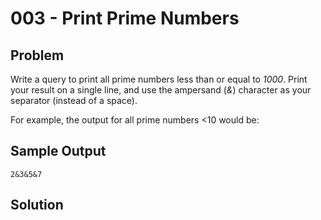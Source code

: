 # 003 - Print Prime Numbers
## Problem

Write a query to print all prime numbers less than or equal to *1000*. Print your result on a single line, and use the ampersand (*&*) character as your separator (instead of a space).

For example, the output for all prime numbers <10 would be:
## Sample Output 

```
2&3&5&7
```

## Solution
```sql

```
